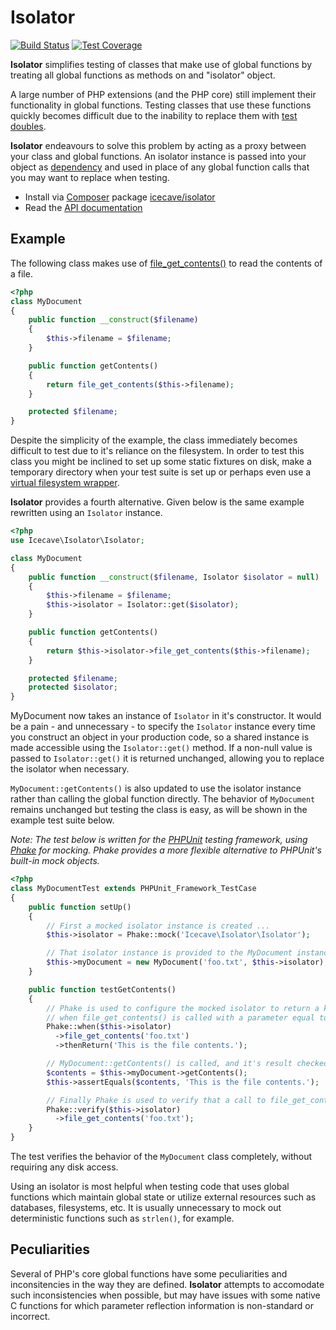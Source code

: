 # Isolator

[![Build Status]](http://travis-ci.org/IcecaveStudios/isolator)
[![Test Coverage]](http://icecave.com.au/isolator/artifacts/tests/coverage)

**Isolator** simplifies testing of classes that make use of global functions by treating all global functions as methods
on and "isolator" object.

A large number of PHP extensions (and the PHP core) still implement their functionality in global functions.
Testing classes that use these functions quickly becomes difficult due to the inability to replace them with
[test doubles](http://en.wikipedia.org/wiki/Test_double).

**Isolator** endeavours to solve this problem by acting as a proxy between your class and global functions.
An isolator instance is passed into your object as [dependency](http://en.wikipedia.org/wiki/Dependency_injection) and
used in place of any global function calls that you may want to replace when testing.

* Install via [Composer](http://getcomposer.org) package [icecave/isolator](https://packagist.org/packages/icecave/isolator)
* Read the [API documentation](http://icecavestudios.github.io/isolator/artifacts/documentation/api/)

## Example

The following class makes use of [file_get_contents()](http://php.net/manual/en/function.file-get-contents.php) to read
the contents of a file.

```php
<?php
class MyDocument
{
    public function __construct($filename)
    {
        $this->filename = $filename;
    }

    public function getContents()
    {
        return file_get_contents($this->filename);
    }

    protected $filename;
}
```

Despite the simplicity of the example, the class immediately becomes difficult to test due to it's reliance on the
filesystem. In order to test this class you might be inclined to set up some static fixtures on disk, make a temporary
directory when your test suite is set up or perhaps even use a [virtual filesystem wrapper](http://code.google.com/p/bovigo/wiki/vfsStream).

**Isolator** provides a fourth alternative. Given below is the same example rewritten using an `Isolator` instance.

```php
<?php
use Icecave\Isolator\Isolator;

class MyDocument
{
    public function __construct($filename, Isolator $isolator = null)
    {
        $this->filename = $filename;
        $this->isolator = Isolator::get($isolator);
    }

    public function getContents()
    {
        return $this->isolator->file_get_contents($this->filename);
    }

    protected $filename;
    protected $isolator;
}
```

MyDocument now takes an instance of `Isolator` in it's constructor. It would be a pain - and unnecessary - to specify the
`Isolator` instance every time you construct an object in your production code, so a shared instance is made accessible
using the `Isolator::get()` method. If a non-null value is passed to `Isolator::get()` it is returned unchanged, allowing
you to replace the isolator when necessary.

`MyDocument::getContents()` is also updated to use the isolator instance rather than calling the global function directly.
The behavior of `MyDocument` remains unchanged but testing the class is easy, as will be shown in the example test suite
below.

*Note: The test below is written for the [PHPUnit](http://www.phpunit.de) testing framework, using [Phake](https://github.com/mlively/Phake)
for mocking. Phake provides a more flexible alternative to PHPUnit's built-in mock objects.*

```php
<?php
class MyDocumentTest extends PHPUnit_Framework_TestCase
{
    public function setUp()
    {
        // First a mocked isolator instance is created ...
        $this->isolator = Phake::mock('Icecave\Isolator\Isolator');

        // That isolator instance is provided to the MyDocument instance that is to be tested ...
        $this->myDocument = new MyDocument('foo.txt', $this->isolator);
    }

    public function testGetContents()
    {
        // Phake is used to configure the mocked isolator to return a known string
        // when file_get_contents() is called with a parameter equal to 'foo.txt' ...
        Phake::when($this->isolator)
          ->file_get_contents('foo.txt')
          ->thenReturn('This is the file contents.');

        // MyDocument::getContents() is called, and it's result checked ...
        $contents = $this->myDocument->getContents();
        $this->assertEquals($contents, 'This is the file contents.');

        // Finally Phake is used to verify that a call to file_get_contents() was made as expected ...
        Phake::verify($this->isolator)
          ->file_get_contents('foo.txt');
    }
}
```

The test verifies the behavior of the `MyDocument` class completely, without requiring any disk access.

Using an isolator is most helpful when testing code that uses global functions which maintain global state or utilize
external resources such as databases, filesystems, etc. It is usually unnecessary to mock out deterministic functions
such as `strlen()`, for example.

## Peculiarities

Several of PHP's core global functions have some peculiarities and inconsitencies in the way they are defined.
**Isolator** attempts to accomodate such inconsistencies when possible, but may have issues with some native C functions
for which parameter reflection information is non-standard or incorrect.

<!-- references -->
[Build Status]: https://raw.github.com/IcecaveStudios/isolator/gh-pages/artifacts/images/icecave/regular/build-status.png
[Test Coverage]: https://raw.github.com/IcecaveStudios/isolator/gh-pages/artifacts/images/icecave/regular/coverage.png
